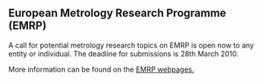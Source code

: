 ## European Metrology Research Programme (EMRP)

A call for potential metrology research topics on EMRP is open now to any entity or individual. The deadline for submissions is 28th March 2010.
<!--break-->
More information can be found on the [EMRP webpages.](http://www.emrponline.eu/)